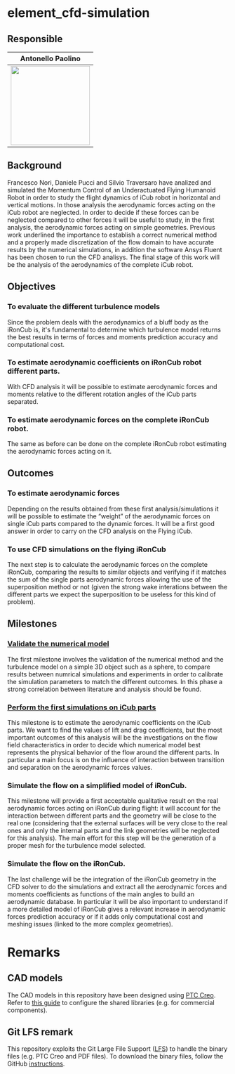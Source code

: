 # element_cfd-simulation

## Responsible 

Antonello Paolino     |
:-------------------------:|
<img src="https://user-images.githubusercontent.com/75119799/102009876-b3456880-3d3a-11eb-9504-b17b59327a81.jpg" width="180"> |  

## Background
Francesco Nori, Daniele Pucci and Silvio Traversaro have analized and simulated the Momentum Control of an Underactuated Flying Humanoid Robot in order to study the flight dynamics of iCub robot in horizontal and vertical motions.
In those analysis the aerodynamic forces acting on the iCub robot are neglected. In order to decide if these forces can be neglected compared to other forces it will be useful to study, in the first analysis, the aerodynamic forces acting on simple geometries.
Previous work underlined the importance to establish a correct numerical method and a properly made discretization of the flow domain to have accurate results by the numerical simulations, in addition the software Ansys Fluent has been chosen to run the CFD analisys.
The final stage of this work will be the analysis of the aerodynamics of the complete iCub robot.

## Objectives

### To evaluate the different turbulence models
Since the problem deals with the aerodynamics of a bluff body as the iRonCub is, it's fundamental to determine which turbulence model returns the best results in terms of forces and moments prediction accuracy and computational cost.

### To estimate aerodynamic coefficients on iRonCub robot different parts.
With CFD analysis it will be possible to estimate aerodynamic forces and moments relative to the different rotation angles of the iCub parts separated.

### To estimate aerodynamic forces on the complete iRonCub robot.
The same as before can be done on the complete iRonCub robot estimating the aerodynamic forces acting on it.

## Outcomes

### To estimate aerodynamic forces
Depending on the results obtained from these first analysis/simulations it will be possible to estimate the “weight” of the aerodynamic forces on single iCub parts compared to the dynamic forces. It will be a first good answer in order to carry on the CFD analysis on the Flying iCub.

### To use CFD simulations on the flying iRonCub
The next step is to calculate the aerodynamic forces on the complete iRonCub, comparing the results to similar objects and verifying if it matches the sum of the single parts aerodynamic forces allowing the use of the superposition method or not (given the strong wake interations between the different parts we expect the superposition to be useless for this kind of problem).

## Milestones

### [Validate the numerical model](https://github.com/dic-iit/element_cfd-simulation/issues/71)
The first milestone involves the validation of the numerical method and the turbulence model on a simple 3D object such as a sphere, to compare results between numrical simulations and experiments in order to calibrate the simulation parameters to match the different outcomes. In this phase a strong correlation between literature and analysis should be found.

### [Perform the first simulations on iCub parts](https://github.com/dic-iit/element_cfd-simulation/issues/67)
This milestone is to estimate the aerodynamic coefficients on the iCub parts. We want to find the values of lift and drag coefficients, but the most important outcomes of this analysis will be the investigations on the flow field characteristics in order to decide which numerical model best represents the physical behavior of the flow around the different parts. In particular a main focus is on the influence of interaction between transition and separation on the aerodynamic forces values.

### Simulate the flow on a simplified model of iRonCub.
This milestone will provide a first acceptable qualitative result on the real aerodynamic forces acting on iRonCub during flight: it will account for the interaction between different parts and the geometry will be close to the real one (considering that the external surfaces will be very close to the real ones and only the internal parts and the link geometries will be neglected for this analysis). The main effort for this step will be the generation of a proper mesh for the turbulence model selected. 

### Simulate the flow on the iRonCub.
The last challenge will be the integration of the iRonCub geometry in the CFD solver to do the simulations and extract all the aerodynamic forces and moments coefficients as functions of the main angles to build an aerodynamic database. In particular it will be also important to understand if a more detailed model of iRonCub gives a relevant increase in aerodynamic forces prediction accuracy or if it adds only computational cost and meshing issues (linked to the more complex geometries).

# Remarks
## CAD models
The CAD models in this repository have been designed using [PTC Creo](https://www.ptc.com/en/products/cad/creo). Refer to [this guide](https://github.com/loc2/loc2-commons/wiki/Setup-PTC-Creo) to configure the shared libraries (e.g. for commercial components).

## Git LFS remark
This repository exploits the Git Large File Support ([LFS][1]) to handle the binary files (e.g. PTC Creo and PDF files). To download the binary files, follow the GitHub [instructions][2].

[1]:https://git-lfs.github.com/
[2]:https://help.github.com/articles/installing-git-large-file-storage/
